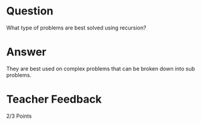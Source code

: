 # Question

What type of problems are best solved using recursion?

# Answer
<!-- correct! Can you expand by adding to this response examples of problems that fit this, this can be the functions you built in this assingment.  -->
They are best used on complex problems that can be broken down into sub problems.

# Teacher Feedback

2/3 Points